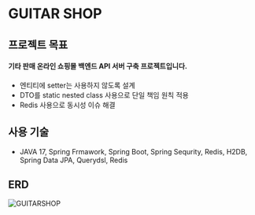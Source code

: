 # GUITAR SHOP

## 프로젝트 목표

#### 기타 판매 온라인 쇼핑몰 백엔드 API 서버 구축 프로젝트입니다.

* 엔티티에 setter는 사용하지 않도록 설계
* DTO를 static nested class 사용으로 단일 책임 원칙 적용
* Redis 사용으로 동시성 이슈 해결

## 사용 기술

* JAVA 17, Spring Frmawork, Spring Boot, Spring Sequrity, Redis, H2DB, Spring Data JPA, Querydsl, Redis

## ERD

![GUITARSHOP](https://github.com/ssbin0916/GUITAR-SHOP/assets/151374753/71c2fe20-120b-4f61-b93e-c5075ffe56e6)
